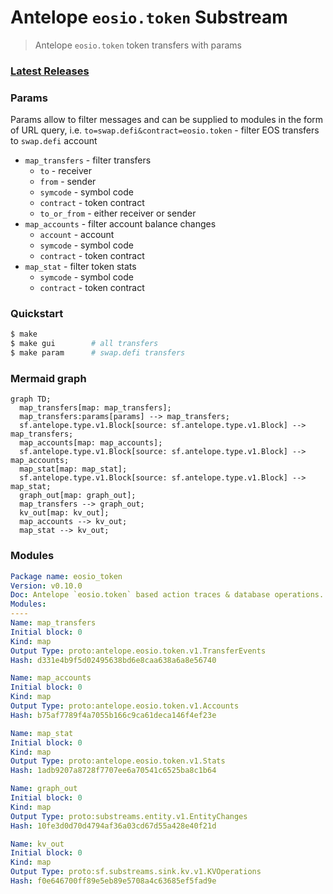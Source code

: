# Antelope `eosio.token` Substream

> Antelope `eosio.token` token transfers with params

### [Latest Releases](https://github.com/pinax-network/substreams/releases)


### Params
Params allow to filter messages and can be supplied to modules in the form of URL query, i.e. `to=swap.defi&contract=eosio.token` - filter EOS transfers to `swap.defi` account
- `map_transfers` - filter transfers
  - `to` - receiver
  - `from` - sender
  - `symcode` - symbol code
  - `contract` - token contract
  - `to_or_from` - either receiver or sender
- `map_accounts` - filter account balance changes
  - `account` - account
  - `symcode` - symbol code
  - `contract` - token contract
- `map_stat` - filter token stats
  - `symcode` - symbol code
  - `contract` - token contract

### Quickstart

```bash
$ make
$ make gui        # all transfers
$ make param      # swap.defi transfers
```

### Mermaid graph

```mermaid
graph TD;
  map_transfers[map: map_transfers];
  map_transfers:params[params] --> map_transfers;
  sf.antelope.type.v1.Block[source: sf.antelope.type.v1.Block] --> map_transfers;
  map_accounts[map: map_accounts];
  sf.antelope.type.v1.Block[source: sf.antelope.type.v1.Block] --> map_accounts;
  map_stat[map: map_stat];
  sf.antelope.type.v1.Block[source: sf.antelope.type.v1.Block] --> map_stat;
  graph_out[map: graph_out];
  map_transfers --> graph_out;
  kv_out[map: kv_out];
  map_accounts --> kv_out;
  map_stat --> kv_out;
```

### Modules

```yaml
Package name: eosio_token
Version: v0.10.0
Doc: Antelope `eosio.token` based action traces & database operations.
Modules:
----
Name: map_transfers
Initial block: 0
Kind: map
Output Type: proto:antelope.eosio.token.v1.TransferEvents
Hash: d331e4b9f5d02495638bd6e8caa638a6a8e56740

Name: map_accounts
Initial block: 0
Kind: map
Output Type: proto:antelope.eosio.token.v1.Accounts
Hash: b75af7789f4a7055b166c9ca61deca146f4ef23e

Name: map_stat
Initial block: 0
Kind: map
Output Type: proto:antelope.eosio.token.v1.Stats
Hash: 1adb9207a8728f7707ee6a70541c6525ba8c1b64

Name: graph_out
Initial block: 0
Kind: map
Output Type: proto:substreams.entity.v1.EntityChanges
Hash: 10fe3d0d70d4794af36a03cd67d55a428e40f21d

Name: kv_out
Initial block: 0
Kind: map
Output Type: proto:sf.substreams.sink.kv.v1.KVOperations
Hash: f0e646700ff89e5eb89e5708a4c63685ef5fad9e
```